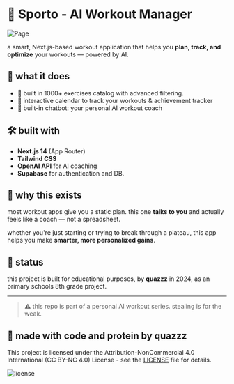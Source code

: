 # 💪 Sporto - AI Workout Manager
![Page]("public/lib/images/landing-page-intro.png")

a smart, Next.js-based workout application that helps you **plan, track, and optimize** your workouts — powered by AI.

## 🧠 what it does
- 🔄 built in 1000+ exercises catalog with advanced filtering.
- 📅 interactive calendar to track your workouts & achievement tracker
- 💬 built-in chatbot: your personal AI workout coach

## 🛠️ built with
- **Next.js 14** (App Router)
- **Tailwind CSS**
- **OpenAI API** for AI coaching 
- **Supabase** for authentication and DB.

## 🎯 why this exists
most workout apps give you a static plan. this one **talks to you** and actually feels like a coach — not a spreadsheet.

whether you're just starting or trying to break through a plateau, this app helps you make **smarter, more personalized gains**.

## 🚧 status
this project is built for educational purposes, by **quazzz** in 2024, as an primary schools 8th grade project.


---

> ⚠️ this repo is part of a personal AI workout series. stealing is for the weak.

## 🙌 made with code and protein by quazzz ##


This project is licensed under the Attribution-NonCommercial 4.0 International (CC BY-NC 4.0) License - see the [LICENSE](./LICENSE) file for details.

![license](https://img.shields.io/badge/License-CC%20BY--NC%204.0-blue.svg)
